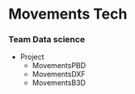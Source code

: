
# Movements Tech

### Team Data science

- Project
  - MovementsPBD
  - MovementsDXF
  - MovementsB3D


